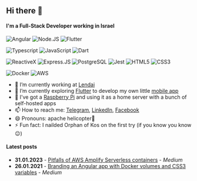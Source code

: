 ## Hi there 👋

#### I'm a Full-Stack Developer working in Israel

![Angular](https://img.shields.io/badge/Angular-DD0031?style=for-the-badge&logo=angular&logoColor=white)
![Node.JS](https://img.shields.io/badge/Node.js-43853D?style=for-the-badge&logo=node.js&logoColor=white)
![Flutter](https://img.shields.io/badge/Flutter-02569B?style=for-the-badge&logo=flutter&logoColor=white)

![Typescript](https://img.shields.io/badge/TypeScript-007ACC?style=for-the-badge&logo=typescript&logoColor=white)
![JavaScript](https://img.shields.io/badge/JavaScript-F7DF1E?style=for-the-badge&logo=JavaScript&logoColor=white)
![Dart](https://img.shields.io/badge/Dart-0175C2?style=for-the-badge&logo=dart&logoColor=white)

![ReactiveX](https://img.shields.io/badge/ReactiveX-B7178C?style=for-the-badge&logo=ReactiveX&logoColor=white)
![Express.JS](https://img.shields.io/badge/Express.js-404D59?style=for-the-badge)
![PostgreSQL](https://img.shields.io/badge/PostgreSQL-316192?style=for-the-badge&logo=postgresql&logoColor=white)
![Jest](https://img.shields.io/badge/Jest-323330?style=for-the-badge&logo=Jest&logoColor=white)
![HTML5](https://img.shields.io/badge/HTML5-E34F26?style=for-the-badge&logo=html5&logoColor=white)
![CSS3](https://img.shields.io/badge/CSS3-1572B6?style=for-the-badge&logo=css3&logoColor=white)

![Docker](https://img.shields.io/badge/docker-%230db7ed.svg?style=for-the-badge&logo=docker&logoColor=white)
![AWS](https://img.shields.io/badge/Amazon_AWS-FF9900?style=for-the-badge&logo=amazonaws&logoColor=white)

- 🔭 I’m currently working at [Lendai](https://lendai.us)
- 🌱 I’m currently exploring [Flutter](https://flutter.dev) to develop my own little [mobile app](https://github.com/vorant94/photo-inbox)
- 🐧 I've got a [Raspberry Pi](https://raspberrypi.com) and using it as a home server with a bunch of self-hosted apps
- 📫 How to reach me: [Telegram](https://t.me/vorant94), [LinkedIn](https://linkedin.com/in/vorant94/), [Facebook](https://facebook.com/vorant94)
- 😄 Pronouns: apache helicopter🌚
- ⚡ Fun fact: I nailded Orphan of Kos on the first try (if you know you know😉)

#### Latest posts

- **31.01.2023** - [Pitfalls of AWS Amplify Serverless containers](https://vorant94.medium.com/pitfalls-with-aws-amplify-serverless-containers-ba9e2e87a6f) - _Medium_
- **26.01.2021** - [Branding an Angular app with Docker volumes and CSS3 variables](https://vorant94.medium.com/skin-replacement-in-angular-after-image-build-bfeb7d2be3f6) - _Medium_
